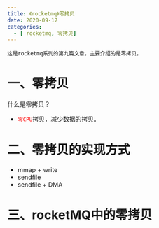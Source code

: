 ```yaml
---
title: 《rocketmq》零拷贝
date: 2020-09-17
categories:
  - [ rocketmq, 零拷贝]
---
```


    这是rocketmq系列的第九篇文章，主要介绍的是零拷贝。

<style>
.my-code {
   color: orange;
}
.orange {
   color: rgb(255, 53, 2)
}
.red {
   color: red
}
</style>

# 一、零拷贝
什么是零拷贝？
- <code class="red">零CPU</code>拷贝，减少数据的拷贝。
<!-- more -->

# 二、零拷贝的实现方式
- mmap + write
- sendfile
- sendfile + DMA


# 三、rocketMQ中的零拷贝





